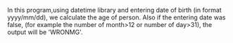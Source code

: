 In this program,using datetime library and entering date of birth (in format yyyy/mm/dd), we calculate the age of person. Also if the entering date was false, (for example the number of month>12 or number of day>31), the output will be 'WRONMG'.
